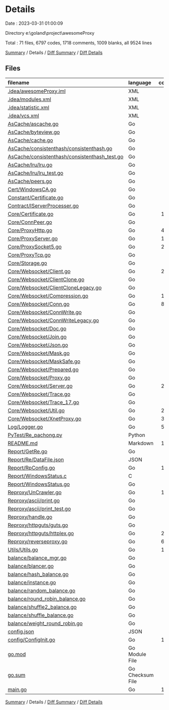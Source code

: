 # Details

Date : 2023-03-31 01:00:09

Directory e:\\goland\\project\\awesomeProxy

Total : 71 files,  6797 codes, 1718 comments, 1009 blanks, all 9524 lines

[Summary](results.md) / Details / [Diff Summary](diff.md) / [Diff Details](diff-details.md)

## Files
| filename | language | code | comment | blank | total |
| :--- | :--- | ---: | ---: | ---: | ---: |
| [.idea/awesomeProxy.iml](/.idea/awesomeProxy.iml) | XML | 17 | 0 | 0 | 17 |
| [.idea/modules.xml](/.idea/modules.xml) | XML | 8 | 0 | 0 | 8 |
| [.idea/statistic.xml](/.idea/statistic.xml) | XML | 6 | 0 | 0 | 6 |
| [.idea/vcs.xml](/.idea/vcs.xml) | XML | 6 | 0 | 0 | 6 |
| [AsCache/ascache.go](/AsCache/ascache.go) | Go | 89 | 9 | 18 | 116 |
| [AsCache/byteview.go](/AsCache/byteview.go) | Go | 18 | 4 | 6 | 28 |
| [AsCache/cache.go](/AsCache/cache.go) | Go | 29 | 0 | 7 | 36 |
| [AsCache/consistenthash/consistenthash.go](/AsCache/consistenthash/consistenthash.go) | Go | 44 | 11 | 9 | 64 |
| [AsCache/consistenthash/consistenthash_test.go](/AsCache/consistenthash/consistenthash_test.go) | Go | 30 | 4 | 10 | 44 |
| [AsCache/lru/lru.go](/AsCache/lru/lru.go) | Go | 62 | 9 | 11 | 82 |
| [AsCache/lru/lru_test.go](/AsCache/lru/lru_test.go) | Go | 54 | 0 | 12 | 66 |
| [AsCache/peers.go](/AsCache/peers.go) | Go | 7 | 3 | 3 | 13 |
| [Cert/WindowsCA.go](/Cert/WindowsCA.go) | Go | 49 | 8 | 11 | 68 |
| [Constant/Certificate.go](/Constant/Certificate.go) | Go | 1 | 0 | 1 | 2 |
| [Contract/IServerProcesser.go](/Contract/IServerProcesser.go) | Go | 4 | 0 | 4 | 8 |
| [Core/Certificate.go](/Core/Certificate.go) | Go | 168 | 10 | 10 | 188 |
| [Core/ConnPeer.go](/Core/ConnPeer.go) | Go | 11 | 0 | 3 | 14 |
| [Core/ProxyHttp.go](/Core/ProxyHttp.go) | Go | 458 | 41 | 26 | 525 |
| [Core/ProxyServer.go](/Core/ProxyServer.go) | Go | 108 | 5 | 14 | 127 |
| [Core/ProxySocket5.go](/Core/ProxySocket5.go) | Go | 260 | 21 | 12 | 293 |
| [Core/ProxyTcp.go](/Core/ProxyTcp.go) | Go | 97 | 3 | 6 | 106 |
| [Core/Storage.go](/Core/Storage.go) | Go | 67 | 4 | 9 | 80 |
| [Core/Websocket/Client.go](/Core/Websocket/Client.go) | Go | 282 | 74 | 52 | 408 |
| [Core/Websocket/ClientClone.go](/Core/Websocket/ClientClone.go) | Go | 8 | 4 | 5 | 17 |
| [Core/Websocket/ClientCloneLegacy.go](/Core/Websocket/ClientCloneLegacy.go) | Go | 26 | 8 | 5 | 39 |
| [Core/Websocket/Compression.go](/Core/Websocket/Compression.go) | Go | 117 | 11 | 21 | 149 |
| [Core/Websocket/Conn.go](/Core/Websocket/Conn.go) | Go | 876 | 171 | 155 | 1,202 |
| [Core/Websocket/ConnWrite.go](/Core/Websocket/ConnWrite.go) | Go | 7 | 4 | 5 | 16 |
| [Core/Websocket/ConnWriteLegacy.go](/Core/Websocket/ConnWriteLegacy.go) | Go | 11 | 4 | 4 | 19 |
| [Core/Websocket/Doc.go](/Core/Websocket/Doc.go) | Go | 1 | 225 | 2 | 228 |
| [Core/Websocket/Join.go](/Core/Websocket/Join.go) | Go | 31 | 6 | 6 | 43 |
| [Core/Websocket/Json.go](/Core/Websocket/Json.go) | Go | 34 | 20 | 7 | 61 |
| [Core/Websocket/Mask.go](/Core/Websocket/Mask.go) | Go | 35 | 9 | 11 | 55 |
| [Core/Websocket/MaskSafe.go](/Core/Websocket/MaskSafe.go) | Go | 8 | 4 | 4 | 16 |
| [Core/Websocket/Prepared.go](/Core/Websocket/Prepared.go) | Go | 70 | 20 | 13 | 103 |
| [Core/Websocket/Proxy.go](/Core/Websocket/Proxy.go) | Go | 60 | 5 | 13 | 78 |
| [Core/Websocket/Server.go](/Core/Websocket/Server.go) | Go | 213 | 111 | 44 | 368 |
| [Core/Websocket/Trace.go](/Core/Websocket/Trace.go) | Go | 15 | 1 | 4 | 20 |
| [Core/Websocket/Trace_17.go](/Core/Websocket/Trace_17.go) | Go | 8 | 1 | 4 | 13 |
| [Core/Websocket/Util.go](/Core/Websocket/Util.go) | Go | 244 | 26 | 14 | 284 |
| [Core/Websocket/XnetProxy.go](/Core/Websocket/XnetProxy.go) | Go | 352 | 57 | 65 | 474 |
| [Log/Logger.go](/Log/Logger.go) | Go | 548 | 46 | 61 | 655 |
| [PyTest/Re_pachong.py](/PyTest/Re_pachong.py) | Python | 21 | 8 | 6 | 35 |
| [README.md](/README.md) | Markdown | 108 | 0 | 32 | 140 |
| [Report/GetRe.go](/Report/GetRe.go) | Go | 3 | 0 | 3 | 6 |
| [Report/Re/DataFile.json](/Report/Re/DataFile.json) | JSON | 48 | 0 | 0 | 48 |
| [Report/RpConfig.go](/Report/RpConfig.go) | Go | 106 | 1 | 6 | 113 |
| [Report/WindowsStatus.c](/Report/WindowsStatus.c) | C | 0 | 147 | 0 | 147 |
| [Report/WindowsStatus.go](/Report/WindowsStatus.go) | Go | 11 | 149 | 3 | 163 |
| [Reproxy/UnCrawler.go](/Reproxy/UnCrawler.go) | Go | 105 | 20 | 16 | 141 |
| [Reproxy/ascii/print.go](/Reproxy/ascii/print.go) | Go | 44 | 10 | 8 | 62 |
| [Reproxy/ascii/print_test.go](/Reproxy/ascii/print_test.go) | Go | 88 | 3 | 5 | 96 |
| [Reproxy/handle.go](/Reproxy/handle.go) | Go | 71 | 6 | 11 | 88 |
| [Reproxy/httpguts/guts.go](/Reproxy/httpguts/guts.go) | Go | 35 | 11 | 5 | 51 |
| [Reproxy/httpguts/httplex.go](/Reproxy/httpguts/httplex.go) | Go | 230 | 98 | 25 | 353 |
| [Reproxy/reverseproxy.go](/Reproxy/reverseproxy.go) | Go | 680 | 255 | 100 | 1,035 |
| [Utils/Utils.go](/Utils/Utils.go) | Go | 122 | 2 | 14 | 138 |
| [balance/balance_mgr.go](/balance/balance_mgr.go) | Go | 24 | 0 | 7 | 31 |
| [balance/blancer.go](/balance/blancer.go) | Go | 4 | 0 | 2 | 6 |
| [balance/hash_balance.go](/balance/hash_balance.go) | Go | 27 | 1 | 8 | 36 |
| [balance/instance.go](/balance/instance.go) | Go | 29 | 0 | 8 | 37 |
| [balance/random_balance.go](/balance/random_balance.go) | Go | 20 | 1 | 7 | 28 |
| [balance/round_robin_balance.go](/balance/round_robin_balance.go) | Go | 23 | 1 | 9 | 33 |
| [balance/shuffle2_balance.go](/balance/shuffle2_balance.go) | Go | 26 | 2 | 9 | 37 |
| [balance/shuffle_balance.go](/balance/shuffle_balance.go) | Go | 26 | 2 | 9 | 37 |
| [balance/weight_round_robin.go](/balance/weight_round_robin.go) | Go | 65 | 4 | 15 | 84 |
| [config.json](/config.json) | JSON | 23 | 0 | 0 | 23 |
| [config/ConfigInit.go](/config/ConfigInit.go) | Go | 181 | 13 | 16 | 210 |
| [go.mod](/go.mod) | Go Module File | 10 | 0 | 4 | 14 |
| [go.sum](/go.sum) | Go Checksum File | 8 | 0 | 1 | 9 |
| [main.go](/main.go) | Go | 120 | 45 | 13 | 178 |

[Summary](results.md) / Details / [Diff Summary](diff.md) / [Diff Details](diff-details.md)